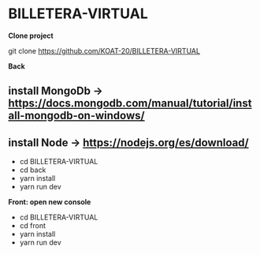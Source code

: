 # BILLETERA-VIRTUAL

**Clone project**

git clone https://github.com/KOAT-20/BILLETERA-VIRTUAL

**Back**

## install MongoDb -> https://docs.mongodb.com/manual/tutorial/install-mongodb-on-windows/
## install Node -> https://nodejs.org/es/download/

- cd BILLETERA-VIRTUAL
- cd back
- yarn install
- yarn run dev

**Front: open new console**

- cd BILLETERA-VIRTUAL
- cd front
- yarn install
- yarn run dev
